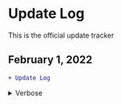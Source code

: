 # Update Log

This is the official update tracker

## February 1, 2022 

```diff
+ Update Log
```

<details>
  <summary>Verbose</summary>
  No verbose update log
</details>
